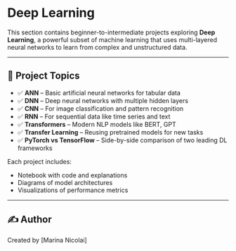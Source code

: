 #  Deep Learning

This section contains beginner-to-intermediate projects exploring **Deep Learning**, a powerful subset of machine learning that uses multi-layered neural networks to learn from complex and unstructured data.

---

## 📂 Project Topics

- ✅ **ANN** – Basic artificial neural networks for tabular data
- ✅ **DNN** – Deep neural networks with multiple hidden layers
- ✅ **CNN** – For image classification and pattern recognition
- ✅ **RNN** – For sequential data like time series and text
- ✅ **Transformers** – Modern NLP models like BERT, GPT
- ✅ **Transfer Learning** – Reusing pretrained models for new tasks
- ✅ **PyTorch vs TensorFlow** – Side-by-side comparison of two leading DL frameworks

Each project includes:
- Notebook with code and explanations
- Diagrams of model architectures
- Visualizations of performance metrics

---

## ✍️ Author

Created by [Marina Nicolai]
